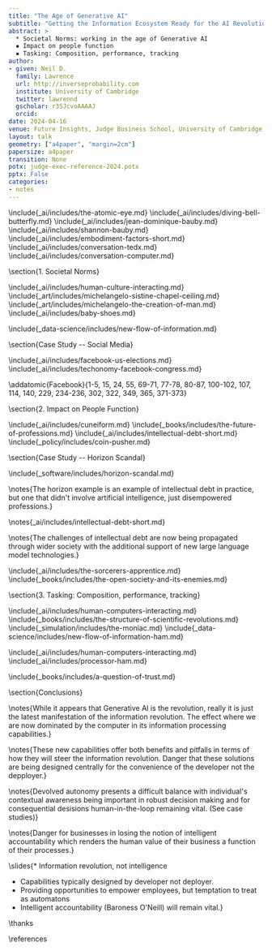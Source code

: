 ```yaml
---
title: "The Age of Generative AI"
subtitle: "Getting the Information Ecosystem Ready for the AI Revolution"
abstract: >
  * Societal Norms: working in the age of Generative AI
  ▪ Impact on people function
  ▪ Tasking: Composition, performance, tracking
author:
- given: Neil D.
  family: Lawrence
  url: http://inverseprobability.com
  institute: University of Cambridge
  twitter: lawrennd
  gscholar: r3SJcvoAAAAJ
  orcid: 
date: 2024-04-16
venue: Future Insights, Judge Business School, University of Cambridge
layout: talk
geometry: ["a4paper", "margin=2cm"]
papersize: a4paper
transition: None
potx: judge-exec-reference-2024.potx
pptx: False
categories:
- notes
---
```


\include{_ai/includes/the-atomic-eye.md}
\include{_ai/includes/diving-bell-butterfly.md}
\include{_ai/includes/jean-dominique-bauby.md}
\include{_ai/includes/shannon-bauby.md}
\include{_ai/includes/embodiment-factors-short.md}
\include{_ai/includes/conversation-tedx.md}
\include{_ai/includes/conversation-computer.md}

\section{1. Societal Norms}

\include{_ai/includes/human-culture-interacting.md}
\include{_art/includes/michelangelo-sistine-chapel-ceiling.md}
\include{_art/includes/michelangelo-the-creation-of-man.md}
\include{_ai/includes/baby-shoes.md}


\include{_data-science/includes/new-flow-of-information.md}

\section{Case Study -- Social Media}

\include{_ai/includes/facebook-us-elections.md}
\include{_ai/includes/techonomy-facebook-congress.md}

\addatomic{Facebook}{1-5, 15, 24, 55, 69-71, 77-78, 80-87, 100-102, 107, 114, 140, 229, 234-236, 302, 322, 349, 365, 371-373}

\section{2. Impact on People Function}

\include{_ai/includes/cuneiform.md}
\include{_books/includes/the-future-of-professions.md}
\include{_ai/includes/intellectual-debt-short.md}
\include{_policy/includes/coin-pusher.md}

\section{Case Study -- Horizon Scandal}

\include{_software/includes/horizon-scandal.md}

\notes{The horizon example is an example of intellectual debt in practice, but one that didn't involve artificial intelligence, just disempowered professions.}

\notes{_ai/includes/intellectual-debt-short.md}

\notes{The challenges of intellectual debt are now being propagated through wider society with the additional support of new large language model technologies.}

\include{_ai/includes/the-sorcerers-apprentice.md}
\include{_books/includes/the-open-society-and-its-enemies.md}

\section{3. Tasking: Composition, performance, tracking}

\include{_ai/includes/human-computers-interacting.md}
\include{_books/includes/the-structure-of-scientific-revolutions.md}
\include{_simulation/includes/the-moniac.md}
\include{_data-science/includes/new-flow-of-information-ham.md}

\include{_ai/includes/human-computers-interacting.md}
\include{_ai/includes/processor-ham.md}

\include{_books/includes/a-question-of-trust.md}

\section{Conclusions}

\notes{While it appears that Generative AI is the revolution, really it is just the latest manifestation of the information revolution. The effect where we are now dominated by the computer in its information processing capabilities.}

\notes{These new capabilities offer both benefits and pitfalls in terms of how they will steer the information revolution. Danger that these solutions are being designed centrally for the convenience of the developer not the depployer.}

\notes{Devolved autonomy presents a difficult balance with individual's contextual awareness being important in robust decision making and for consequential desisions human-in-the-loop remaining vital. (See case studies)}

\notes{Danger for businesses in losing the notion of intelligent accountability which renders the human value of their business a function of their processes.}


\slides{* Information revolution, not intelligence
* Capabilities typically designed by developer not deployer.
* Providing opportunities to empower employees, but temptation to treat as automatons
* Intelligent accountability (Baroness O'Neill) will remain vital.}

\thanks

\references
